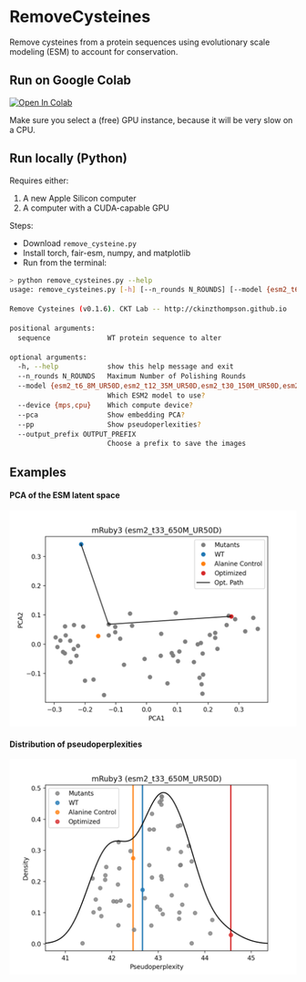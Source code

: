 # RemoveCysteines
Remove cysteines from a protein sequences using evolutionary scale modeling (ESM) to account for conservation.

## Run on Google Colab 
<a href="https://colab.research.google.com/github/ckinzthompson/removecysteines/blob/main/docs/remove_cysteines.ipynb" target="_parent"><img src="https://colab.research.google.com/assets/colab-badge.svg" alt="Open In Colab"/></a>

Make sure you select a (free) GPU instance, because it will be very slow on a CPU.


## Run locally (Python)
Requires either:
1. A new Apple Silicon computer
2. A computer with a CUDA-capable GPU

Steps:
* Download `remove_cysteine.py`
* Install torch, fair-esm, numpy, and matplotlib
* Run from the terminal:

```bash
> python remove_cysteines.py --help
usage: remove_cysteines.py [-h] [--n_rounds N_ROUNDS] [--model {esm2_t6_8M_UR50D,esm2_t12_35M_UR50D,esm2_t30_150M_UR50D,esm2_t33_650M_UR50D,esm2_t36_3B_UR50D,esm2_t48_15B_UR50D}] [--device {mps,cpu}] [--pca] [--pp] [--output_prefix OUTPUT_PREFIX] sequence

Remove Cysteines (v0.1.6). CKT Lab -- http://ckinzthompson.github.io

positional arguments:
  sequence              WT protein sequence to alter

optional arguments:
  -h, --help            show this help message and exit
  --n_rounds N_ROUNDS   Maximum Number of Polishing Rounds
  --model {esm2_t6_8M_UR50D,esm2_t12_35M_UR50D,esm2_t30_150M_UR50D,esm2_t33_650M_UR50D,esm2_t36_3B_UR50D,esm2_t48_15B_UR50D}
                        Which ESM2 model to use?
  --device {mps,cpu}    Which compute device?
  --pca                 Show embedding PCA?
  --pp                  Show pseudoperlexities?
  --output_prefix OUTPUT_PREFIX
                        Choose a prefix to save the images
```

## Examples
#### PCA of the ESM latent space
![](docs/mRuby3_pca_esm2_t33_650M_UR50D.png)
#### Distribution of pseudoperplexities
![](docs/mRuby3_pp_esm2_t33_650M_UR50D.png)
